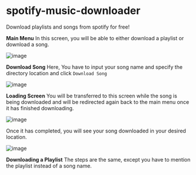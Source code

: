 # spotify-music-downloader
Download playlists and songs from spotify for free!

**Main Menu**
In this screen, you will be able to either download a playlist or download a song.

![image](https://user-images.githubusercontent.com/72354934/173895761-a2fae3a4-1e13-4510-986d-a01bb9fcc7ed.png)

**Download Song**
Here, You have to input your song name and specify the directory location and click `Download Song`

![image](https://user-images.githubusercontent.com/72354934/173896073-1a408b2c-8ab5-4e88-9760-620b94d3a0ea.png)

**Loading Screen**
You will be transferred to this screen while the song is being downloaded and will be redirected again back to the main menu once it has finished downloading.

![image](https://user-images.githubusercontent.com/72354934/173896268-7fc65251-71e9-4f92-9c20-fca2e8516e33.png)

Once it has completed, you will see your song downloaded in your desired location.

![image](https://user-images.githubusercontent.com/72354934/173896576-9f486d36-674d-44ec-b8d3-814a5a035635.png)

**Downloading a Playlist**
The steps are the same, except you have to mention the playlist instead of a song name.
